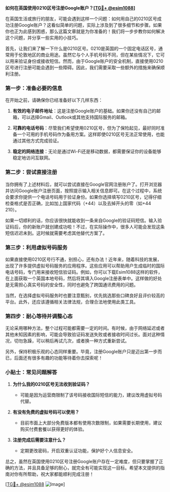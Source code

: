 **如何在英国使用0210区号注册Google账户？[[TG💪+ @esim1088](https://t.me/s/esim1088)]**

在英国生活或旅行的朋友，可能会遇到这样一个问题：如何用自己的0210区号成功注册Google账户？这看似简单的问题，实际上涉及到了很多细节和步骤。如果你也正为此感到困惑，那么这篇文章就是为你准备的！我们将一步步教你如何解决这个问题，并分享一些实用的小技巧。

首先，让我们来了解一下什么是0210区号。0210是英国的一个固定电话区号，通常用于伦敦地区的商业用途。虽然它与个人手机号码不同，但在某些情况下，它可以用来验证身份或接收短信。然而，由于Google账户的安全机制，直接使用0210区号进行注册可能会遇到一些障碍。因此，我们需要采取一些额外的措施来确保顺利注册。

### 第一步：准备必要的信息

在开始之前，请确保你已经准备好以下几样东西：

1. **有效的电子邮件地址**：这是注册Google账户的基础。如果你还没有自己的邮箱，可以选择Gmail、Outlook或其他支持国际服务的邮箱。
   
2. **可靠的电话号码**：尽管我们希望使用0210区号，但为了保险起见，最好同时准备一个可用的手机号码作为备用方案。这样即使0210区号无法正常使用，也能通过其他方式完成验证。

3. **稳定的网络连接**：无论是通过Wi-Fi还是移动数据，都需要保证你的设备能够稳定地访问互联网。

### 第二步：尝试直接注册

当你拥有了上述材料后，就可以尝试直接在Google官网注册账户了。打开浏览器并访问Google账户注册页面，按照提示输入相关信息即可。在这个过程中，系统会要求你提供一个电话号码用于验证身份。如果你选择填写0210区号，记得仔细检查格式是否正确，比如加上国家代码（+44）以及去掉开头的零（如+44 210）。

如果一切顺利的话，你应该很快就能收到一条来自Google的验证码短信。输入验证码后，你的新账户就创建成功啦！不过，在实际操作中，很多人可能会发现这条短信迟迟未到。这时候就需要考虑其他替代方案了。

### 第三步：利用虚拟号码服务

如果直接使用0210区号行不通，别担心，还有办法！近年来，随着科技的发展，出现了许多提供虚拟号码服务的应用程序。这些应用可以帮助用户生成临时的国际电话号码，专门用来接收短信验证码。例如，你可以下载Esim1088这样的软件，在上面获取一个英国本地号码，然后将其填入Google注册表单中。这样做的好处是无需担心真实号码的安全性，同时也避免了跨国通讯费用的问题。

当然，在选择虚拟号码服务时也要注意甄别，优先挑选那些口碑良好且评价较高的平台。此外，还应该遵循相关法律法规，合理合法地使用此类工具。

### 第四步：耐心等待并调整心态

无论采用哪种方法，整个过程可能都需要一定的时间。有时候，由于网络延迟或者其他未知因素的影响，可能会导致验证码发送失败或者接收时间过长。面对这种情况，切勿急躁，可以稍后再试几次，或者换一种方式重新尝试。

另外，保持积极乐观的心态同样重要。毕竟，注册Google账户只是迈出第一步而已，后面还有很多有趣的功能等待着你去探索呢！

### 小贴士：常见问题解答

1. **为什么我的0210区号无法收到验证码？**
   - 可能是因为运营商限制了该号码接收国际短信的能力，建议改用虚拟号码代替。

2. **有没有免费的虚拟号码可以使用？**
   - 目前市面上大部分免费版本都有使用次数限制，如果需要长期使用，建议购买付费套餐以获得更好的体验。

3. **注册完成后需要注意什么？**
   - 定期更改密码，开启双重认证功能，保护好个人信息安全。

总之，虽然在英国使用0210区号注册Google账户存在一定难度，但只要掌握了正确的方法，并且具备足够的耐心，就完全有可能实现这一目标。希望本文提供的指南对你有所帮助，祝大家都能顺利完成注册！

[[TG💪+ @esim1088](https://t.me/s/esim1088) ![Image](https://i.postimg.cc/4NQfJmqS/Snipaste-2025-05-13-00-14-12.png)]